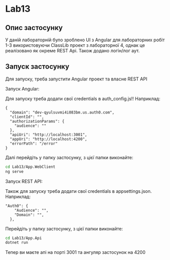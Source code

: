 ﻿# Lab13
## Опис застосунку
У даній лабораторній було зроблено UI з Angular для лабораторних робіт 1-3 використовуючи ClassLib проект з лабораторної 4, однак це реалізовано як окреме REST Api. Також додано логін/лог аут.
## Запуск застосунку
Для запуску, треба запустити Angular проект та власне REST API

Запуск Angular:

Для запуску треба додати свої credentials в auth_config.js!! Наприклад:
```  
{
  "domain": "dev-qyulsuvmi4i083bm.us.auth0.com",
  "clientId": "",
  "authorizationParams": {
    "audience": ""
  },
  "apiUri": "http://localhost:3001",
  "appUri": "http://localhost:4200",
  "errorPath": "/error"
}
```

Далі перейдіть у папку застосунку, з цієї папки виконайте:
```bash
cd Lab13/App.WebClient
ng serve
```

Запуск REST API:

Також для запуску треба додати свої credentials в appsettings.json. Наприклад:
```  
"Auth0": {
    "Audience": "",
    "Domain": "",
  },
```
Перейдіть у папку застосунку, з цієї папки виконайте:
```bash
cd Lab13/App.Api
dotnet run
```
Тепер ви маєте апі на порті 3001 та ангуляр застосунок на 4200